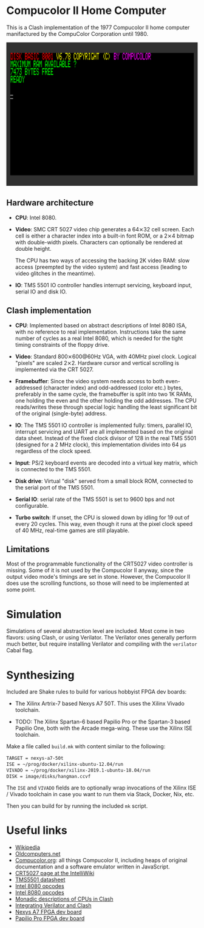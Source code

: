# Compucolor II Home Computer

This is a Clash implementation of the 1977 Compucolor II home computer
manifactured by the CompuColor Corporation until 1980.

![Compucolor II just booting up in simulation](vga-full-boot.png)

## Hardware architecture

* **CPU**: Intel 8080.

* **Video**: SMC CRT 5027 video chip generates a 64⨯32 cell
  screen. Each cell is either a character index into a built-in font
  ROM, or a 2⨯4 bitmap with double-width pixels. Characters can
  optionally be rendered at double height.

  The CPU has two ways of accessing the backing 2K video RAM: slow
  access (preempted by the video system) and fast access (leading to
  video glitches in the meantime).

* **IO**: TMS 5501 IO controller handles interrupt servicing, keyboard
  input, serial IO and disk IO.


## Clash implementation

* **CPU**: Implemented based on abstract descriptions of Intel 8080 ISA,
  with no reference to real implementation. Instructions take the same
  number of cycles as a real Intel 8080, which is needed for the tight
  timing constraints of the floppy drive.

* **Video**: Standard 800⨯600@60Hz VGA, with 40MHz pixel clock.
  Logical "pixels" are scaled 2⨯2. Hardware cursor and vertical
  scrolling is implemented via the CRT 5027.

* **Framebuffer**: Since the video system needs access to both
  even-addressed (character index) and odd-addressed (color etc.)
  bytes, preferably in the same cycle, the framebuffer is split into
  two 1K RAMs, one holding the even and the other holding the odd
  addresses. The CPU reads/writes these through special logic handling
  the least significant bit of the original (single-byte) address.

* **IO**: The TMS 5501 IO controller is implemented fully: timers,
  parallel IO, interrupt servicing and UART are all implemented based
  on the original data sheet. Instead of the fixed clock divisor of
  128 in the real TMS 5501 (designed for a 2 MHz clock), this
  implementation divides into 64 μs regardless of the clock speed.

* **Input**: PS/2 keyboard events are decoded into a virtual key
  matrix, which is connected to the TMS 5501.
  
* **Disk drive**: Virtual "disk" served from a small block ROM,
  connected to the serial port of the TMS 5501.

* **Serial IO**: serial rate of the TMS 5501 is set to 9600 bps and
  not configurable.

* **Turbo switch**: If unset, the CPU is slowed down by idling for 19
  out of every 20 cycles. This way, even though it runs at the pixel
  clock speed of 40 MHz, real-time games are still playable. 



## Limitations

Most of the programmable functionality of the CRT5027 video controller
is missing. Some of it is not used by the Compucolor II anyway, since
the output video mode's timings are set in stone. However, the
Compucolor II does use the scrolling functions, so those will need to
be implemented at some point.


# Simulation

Simulations of several abstraction level are included. Most come in
two flavors: using Clash, or using Verilator. The Verilator ones
generally perform much better, but require installing Verilator and
compiling with the `verilator` Cabal flag.

# Synthesizing

Included are Shake rules to build for various hobbyist FPGA dev
boards:

* The Xilinx Artrix-7 based Nexys A7 50T. This uses the Xilinx Vivado
  toolchain.

* TODO: The Xilinx Spartan-6 based Papilio Pro or the Spartan-3 based
  Papilio One, both with the Arcade mega-wing. These use the Xilinx ISE
  toolchain.

Make a file called `build.mk` with content similar to the following:

```
TARGET = nexys-a7-50t
ISE = ~/prog/docker/xilinx-ubuntu-12.04/run
VIVADO = ~/prog/docker/xilinx-2019.1-ubuntu-18.04/run
DISK = image/disks/hangman.ccvf
```

The `ISE` and `VIVADO` fields are to optionally wrap invocations of
the Xilinx ISE / Vivado toolchain in case you want to run them via
Stack, Docker, Nix, etc.

Then you can build for by running the included `mk` script.


# Useful links

* [Wikipedia](https://en.wikipedia.org/wiki/Compucolor_II)
* [Oldcomputers.net](http://oldcomputers.net/compucolor-ii.html)
* [Compucolor.org](http://www.compucolor.org/): all things Compucolor
  II, including heaps of original documentation and a software
  emulator written in JavaScript.
* [CRT5027 page at the IntelliWiki](http://wiki.intellivision.us/index.php?title=TMS9927_CRT_Controller)
* [TMS5501 datasheet](https://amaus.net/static/S100/TI/datasheet/Texas%20Instruments%20TMS5501%20Specification%20197608.pdf)
* [Intel 8080 opcodes](http://pastraiser.com/cpu/i8080/i8080_opcodes.html)
* [Intel 8080 opcodes](http://www.classiccmp.org/dunfield/r/8080.txt)
* [Monadic descriptions of CPUs in Clash](https://gergo.erdi.hu/blog/2018-09-30-composable_cpu_descriptions_in_c_ash,_and_wrap-up_of_retrochallenge_2018_09/)
* [Integrating Verilator and Clash](https://gergo.erdi.hu/blog/2020-05-07-integrating_verilator_and_clash_via_cabal/)
* [Nexys A7 FPGA dev board](https://reference.digilentinc.com/reference/programmable-logic/nexys-a7/start)
* [Papilio Pro FPGA dev board](https://papilio.cc/index.php?n=Papilio.PapilioPro)
